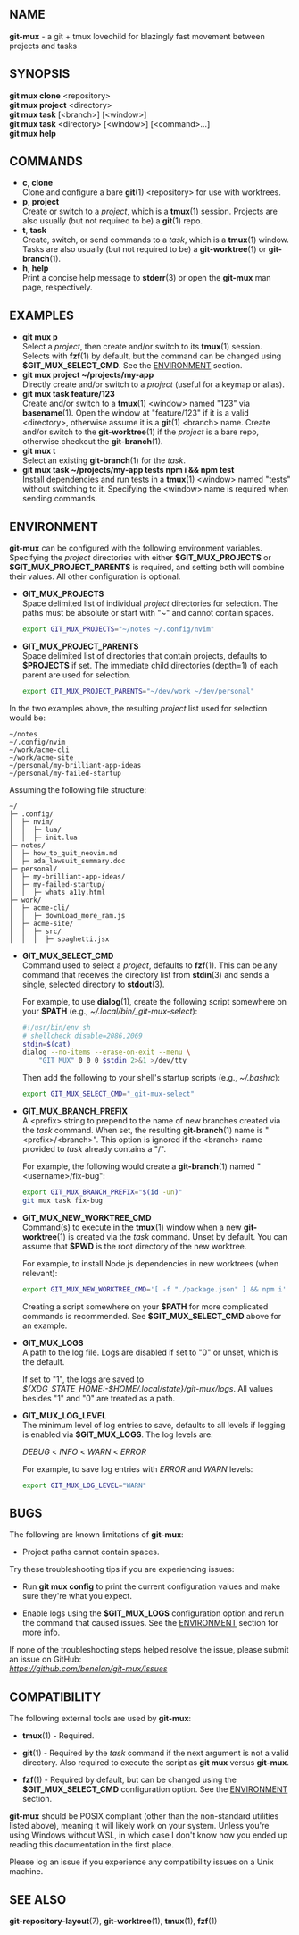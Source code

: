 ## NAME

**git-mux** - a git + tmux lovechild for blazingly fast movement between
projects and tasks

## SYNOPSIS

**git mux clone** \<repository\>  
**git mux project** \<directory\>  
**git mux task** \[\<branch\>\] \[\<window\>\]  
**git mux task** \<directory\> \[\<window\>\] \[\<command\>...\]  
**git mux help**

## COMMANDS

- **c**, **clone**  
  Clone and configure a bare **git**(1) \<repository\> for use with
  worktrees.
- **p**, **project**  
  Create or switch to a _project_, which is a **tmux**(1) session.
  Projects are also usually (but not required to be) a **git**(1)
  repo.
- **t**, **task**  
  Create, switch, or send commands to a _task_, which is a **tmux**(1)
  window. Tasks are also usually (but not required to be) a
  **git-worktree**(1) or **git-branch**(1).
- **h**, **help**  
  Print a concise help message to **stderr**(3) or open the
  **git-mux** man page, respectively.

## EXAMPLES

- **git mux p**  
  Select a _project_, then create and/or switch to its **tmux**(1)
  session. Selects with **fzf**(1) by default, but the command can be
  changed using **\$GIT_MUX_SELECT_CMD**. See the [ENVIRONMENT](#environment)
  section.
- **git mux project \~/projects/my-app**  
  Directly create and/or switch to a _project_ (useful for a keymap or
  alias).
- **git mux task feature/123**  
  Create and/or switch to a **tmux**(1) \<window\> named "123" via
  **basename**(1). Open the window at "feature/123" if it is a valid
  \<directory\>, otherwise assume it is a **git**(1) \<branch\> name.
  Create and/or switch to the **git-worktree**(1) if the _project_ is
  a bare repo, otherwise checkout the **git-branch**(1).
- **git mux t**  
  Select an existing **git-branch**(1) for the _task_.
- **git mux task \~/projects/my-app tests npm i && npm test**  
  Install dependencies and run tests in a **tmux**(1) \<window\> named
  "tests" without switching to it. Specifying the \<window\> name is
  required when sending commands.

## ENVIRONMENT

**git-mux** can be configured with the following environment variables.
Specifying the _project_ directories with either **\$GIT_MUX_PROJECTS**
or **\$GIT_MUX_PROJECT_PARENTS** is required, and setting both will
combine their values. All other configuration is optional.

- **GIT_MUX_PROJECTS**  
  Space delimited list of individual _project_ directories for
  selection. The paths must be absolute or start with "\~" and cannot
  contain spaces.

  ```sh
  export GIT_MUX_PROJECTS="~/notes ~/.config/nvim"
  ```

- **GIT_MUX_PROJECT_PARENTS**  
  Space delimited list of directories that contain projects, defaults
  to **\$PROJECTS** if set. The immediate child directories (depth=1)
  of each parent are used for selection.

  ```sh
  export GIT_MUX_PROJECT_PARENTS="~/dev/work ~/dev/personal"
  ```

In the two examples above, the resulting _project_ list used for
selection would be:

```text
~/notes
~/.config/nvim
~/work/acme-cli
~/work/acme-site
~/personal/my-brilliant-app-ideas
~/personal/my-failed-startup
```

Assuming the following file structure:

```text
~/
├─ .config/
│  ├─ nvim/
│  │  ├─ lua/
│  │  ├─ init.lua
├─ notes/
│  ├─ how_to_quit_neovim.md
│  ├─ ada_lawsuit_summary.doc
├─ personal/
│  ├─ my-brilliant-app-ideas/
│  ├─ my-failed-startup/
│  │  ├─ whats_a11y.html
├─ work/
│  ├─ acme-cli/
│  │  ├─ download_more_ram.js
│  ├─ acme-site/
│  │  ├─ src/
│  │  │  ├─ spaghetti.jsx
```

- **GIT_MUX_SELECT_CMD**  
  Command used to select a _project_, defaults to **fzf**(1). This can
  be any command that receives the directory list from **stdin**(3)
  and sends a single, selected directory to **stdout**(3).

  For example, to use **dialog**(1), create the following script
  somewhere on your **\$PATH** (e.g.,
  _\~/.local/bin/\_git-mux-select_):

  ```sh
  #!/usr/bin/env sh
  # shellcheck disable=2086,2069
  stdin=$(cat)
  dialog --no-items --erase-on-exit --menu \
      "GIT MUX" 0 0 0 $stdin 2>&1 >/dev/tty
  ```

  Then add the following to your shell's startup scripts (e.g.,
  _\~/.bashrc_):

  ```sh
  export GIT_MUX_SELECT_CMD="_git-mux-select"
  ```

- **GIT_MUX_BRANCH_PREFIX**  
  A \<prefix\> string to prepend to the name of new branches created
  via the _task_ command. When set, the resulting **git-branch**(1)
  name is "\<prefix\>/\<branch\>". This option is ignored if the
  \<branch\> name provided to _task_ already contains a "/".

  For example, the following would create a **git-branch**(1) named
  "\<username\>/fix-bug":

  ```sh
  export GIT_MUX_BRANCH_PREFIX="$(id -un)"
  git mux task fix-bug
  ```

- **GIT_MUX_NEW_WORKTREE_CMD**  
  Command(s) to execute in the **tmux**(1) window when a new
  **git-worktree**(1) is created via the _task_ command. Unset by
  default. You can assume that **\$PWD** is the root directory of the
  new worktree.

  For example, to install Node.js dependencies in new worktrees (when
  relevant):

  ```sh
  export GIT_MUX_NEW_WORKTREE_CMD='[ -f "./package.json" ] && npm i'
  ```

  Creating a script somewhere on your **\$PATH** for more complicated
  commands is recommended. See **\$GIT_MUX_SELECT_CMD** above for an
  example.

- **GIT_MUX_LOGS**  
  A path to the log file. Logs are disabled if set to "0" or unset,
  which is the default.

  If set to "1", the logs are saved to
  _\${XDG_STATE_HOME:-$HOME/.local/state}/git-mux/logs_. All values
  besides "1" and "0" are treated as a path.

- **GIT_MUX_LOG_LEVEL**  
  The minimum level of log entries to save, defaults to all levels if
  logging is enabled via **\$GIT_MUX_LOGS**. The log levels are:

  _DEBUG_ \< _INFO_ \< _WARN_ \< _ERROR_

  For example, to save log entries with _ERROR_ and _WARN_ levels:

  ```sh
  export GIT_MUX_LOG_LEVEL="WARN"
  ```

## BUGS

The following are known limitations of **git-mux**:

- Project paths cannot contain spaces.

Try these troubleshooting tips if you are experiencing issues:

- Run **git mux config** to print the current configuration values and
  make sure they're what you expect.

- Enable logs using the **\$GIT_MUX_LOGS** configuration option and
  rerun the command that caused issues. See the [ENVIRONMENT](#environment) section
  for more info.

If none of the troubleshooting steps helped resolve the issue, please
submit an issue on GitHub:  
*<https://github.com/benelan/git-mux/issues>*

## COMPATIBILITY

The following external tools are used by **git-mux**:

- **tmux**(1) - Required.

- **git**(1) - Required by the _task_ command if the next argument is
  not a valid directory. Also required to execute the script as **git
  mux** versus **git-mux**.

- **fzf**(1) - Required by default, but can be changed using the
  **\$GIT_MUX_SELECT_CMD** configuration option. See the
  [ENVIRONMENT](#environment) section.

**git-mux** should be POSIX compliant (other than the non-standard
utilities listed above), meaning it will likely work on your system.
Unless you're using Windows without WSL, in which case I don't know how
you ended up reading this documentation in the first place.

Please log an issue if you experience any compatibility issues on a Unix
machine.

## SEE ALSO

**git-repository-layout**(7), **git-worktree**(1), **tmux**(1),
**fzf**(1)
